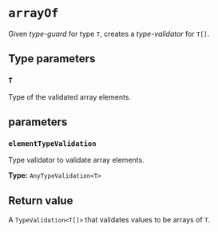 # `arrayOf`

Given *type-guard* for type `T`, creates a *type-validator* for `T[]`.

## Type parameters

### `T`
Type of the validated array elements.

## parameters

### `elementTypeValidation`
Type validator to validate array elements.

**Type:** `AnyTypeValidation<T>`

## Return value

A `TypeValidation<T[]>` that validates values to be arrays of `T`.
